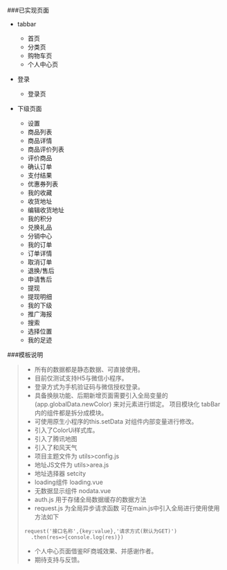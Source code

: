 ###已实现页面

* tabbar
	* 首页
	* 分类页
	* 购物车页
	* 个人中心页

* 登录
	* 登录页

* 下级页面
	* 设置
	* 商品列表
	* 商品详情
	* 商品评价列表
	* 评价商品
	* 确认订单
	* 支付结果
	* 优惠券列表
	* 我的收藏
	* 收货地址
	* 编辑收货地址
	* 我的积分
	* 兑换礼品
	* 分销中心
	* 我的订单
	* 订单详情
	* 取消订单
	* 退换/售后
	* 申请售后
	* 提现
	* 提现明细
	* 我的下级
	* 推广海报
	* 搜索
	* 选择位置
	* 我的足迹

###模板说明
> * 所有的数据都是静态数据、可直接使用。
> * 目前仅测试支持H5与微信小程序。
> * 登录方式为手机验证码与微信授权登录。
> * 具备换肤功能、后期新增页面需要引入全局变量的(app.globalData.newColor) 来对元素进行绑定。
>   项目模块化 tabBar内的组件都是拆分成模块。
> * 可使用原生小程序的this.setData 对组件内部变量进行修改。
> * 引入了ColorUi样式库。
> * 引入了腾讯地图
> * 引入了和风天气
> * 项目主题文件为 utils>config.js
> * 地址JS文件为 utils>area.js
> * 地址选择器 setcity
> * loading组件 loading.vue
> * 无数据显示组件 nodata.vue
> * auth.js 用于存储全局数据缓存的数据方法
> * request.js 为全局异步请求函数 可在main.js中引入全局进行使用使用方法如下
>
> ```
> request('接口名称',{key:value},'请求方式(默认为GET)')
>  	.then(res=>{console.log(res)})
> ```
>
> * 个人中心页面借鉴RF商城效果、并感谢作者。
> * 期待支持与反馈。